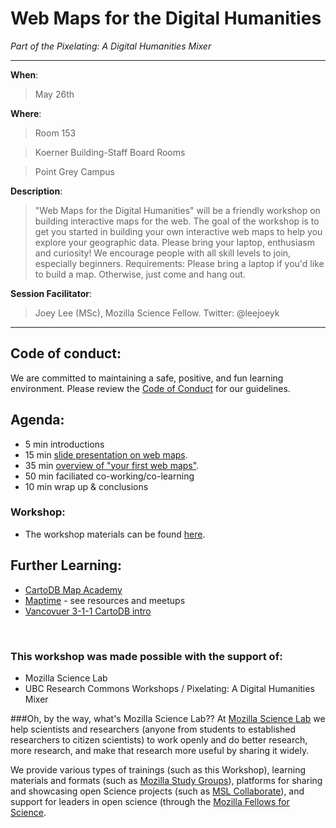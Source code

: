 # Web Maps for the Digital Humanities
*Part of the Pixelating: A Digital Humanities Mixer*
___

**When**:
> May 26th 

**Where**:

> Room 153
 
> Koerner Building-Staff Board Rooms

> Point Grey Campus

**Description**: 

> "Web Maps for the Digital Humanities" will be a friendly workshop on building interactive maps for the web. The goal of the workshop is to get you started in building your own interactive web maps to help you explore your geographic data. Please bring your laptop, enthusiasm and curiosity! We encourage people with all skill levels to join, especially beginners.
Requirements: Please bring a laptop if you'd like to build a map. Otherwise, just come and hang out.


**Session Facilitator**: 

> Joey Lee (MSc), Mozilla Science Fellow. Twitter: @leejoeyk

___

## Code of conduct:
We are committed to maintaining a safe, positive, and fun learning environment. Please review the [Code of Conduct](CODEOFCONDUCT.md) for our guidelines. 


## Agenda:
* 5 min introductions 
* 15 min [slide presentation on web maps]().
* 35 min [overview of "your first web maps"]().
* 50 min faciliated co-working/co-learning 
* 10 min wrap up & conclusions

### Workshop:
* The workshop materials can be found [here](WORKSHOP.md).

## Further Learning:
* [CartoDB Map Academy](https://academy.cartodb.com/)
* [Maptime](http://maptime.io/) - see resources and meetups
* [Vancovuer 3-1-1 CartoDB intro](https://github.com/joeyklee/cartodb-van311-example)

<br>

### This workshop was made possible with the support of:
* Mozilla Science Lab
* UBC Research Commons Workshops / Pixelating: A Digital Humanities Mixer

###Oh, by the way, what's Mozilla Science Lab??
At [Mozilla Science Lab](https://mozillascience.org/) we help scientists and researchers (anyone from students to established researchers to citizen scientists) to work openly and do better research, more research, and make that research more useful by sharing it widely.  

We provide various types of trainings (such as this Workshop), learning materials and formats (such as [Mozilla Study Groups](http://mozillascience.github.io/studyGroupHandbook/)), platforms for sharing and showcasing open Science projects (such as [MSL Collaborate](https://mozillascience.org/collaborate)), and support for leaders in open science (through the [Mozilla Fellows for Science](https://mozillascience.org/fellows).

